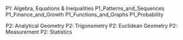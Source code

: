 P1: Algebra, Equations & Inequalities
P1_Patterns_and_Sequences
P1_Finance_and_Growth
P1_Functions_and_Graphs
P1_Probability

P2: Analytical Geometry
P2: Trigonometry
P2: Euclidean Geometry
P2: Measurement
P2: Statistics
